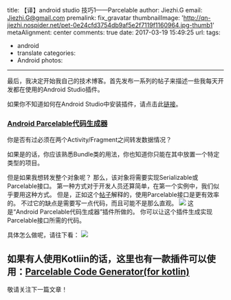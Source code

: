 title: 【译】android studio 技巧1——Parcelable
author: Jiezhi.G
email: Jiezhi.G@gmail.com
premalink: fix_gravatar
thumbnailImage: 'http://qn-jiezhi.nospider.net/pet-0e24cfd3754db9af5e2f7119f1160964.jpg-thumb1'
metaAlignment: center
comments: true
date: 2017-03-19 15:49:25
url:
tags:
- android
- translate
categories:
- Android
photos:
---
最后，我决定开始我自己的技术博客。首先发布一系列的帖子来描述一些我每天开发都在使用的Android Studio插件。

<!--more-->
如果你不知道如何在Android Studio中安装插件，请点击此[链接](http://stackoverflow.com/a/30617737/2855514)。

### [Android Parcelable代码生成器](https://plugins.jetbrains.com/idea/plugin/7332-android-parcelable-code-generator)
你是否有过必须在两个Activity/Fragment之间转发数据情况？

如果是的话，你应该熟悉Bundle类的用法，你也知道你只能在其中放置一个特定类型的项目。

但是如果我想转发整个对象呢？ 那么，该对象将需要实现Serializable或Parcelable接口。 第一种方式对于开发人员还算简单，在第一个实例中，我们似乎要用这种方式。 但是，正如这个[帖子](http://www.developerphil.com/parcelable-vs-serializable/)解释的，使用Parcelable接口是更有效率的。 不过它的缺点是需要写一点代码，而且可能不是那么直观。
![](https://cdn-images-1.medium.com/max/1600/1*VCvqU-RYvueGkL8G9Btc7w.png)
这是“Android Parcelable代码生成器”插件所做的。 你可以让这个插件生成实现Parcelable接口所需的代码。

具体怎么做呢，请往下看：
![](https://cdn-images-1.medium.com/max/1600/1*hN7MZbTTNY8ZUYwVSsqEbQ.gif)

如果有人使用Kotliin的话，这里也有一款插件可以使用：[Parcelable Code Generator(for kotlin)](https://plugins.jetbrains.com/idea/plugin/8086-parcelable-code-generator-for-kotlin-)
---

敬请关注下一篇文章！
